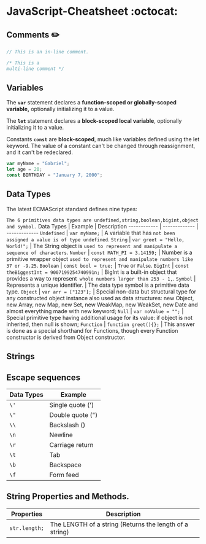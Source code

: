 # JavaScript-Cheatsheet :octocat:

## Comments :pencil2:
```javascript
// This is an in-line comment.

/* This is a
multi-line comment */
```
## Variables
The **`var`** statement declares a **function-scoped or globally-scoped variable,** optionally initializing it to a value.

The **`let`** statement declares a **block-scoped local variable**, optionally initializing it to a value.

Constants **`const`** are **block-scoped**, much like variables defined using the let keyword. The value of a constant can't be changed through reassignment, and it can't be redeclared.



```javascript
var myName = "Gabriel";
let age = 20;
const BIRTHDAY = "January 7, 2000";
```

## Data Types 
The latest ECMAScript standard defines nine types:

`
The 6 primitives data types are undefined,string,boolean,bigint,object and symbol.
`
Data Types | Example | Description
------------ | ------------- |  -------------
`Undefined` | `var myName;` | A variable that has `not been assigned a value is of type undefined`. 
`String` | `var greet = "Hello, World!";` | The String object is `used to represent and manipulate a sequence of characters`.
`Number` | `const MATH_PI = 3.14159;` | Number is a primitive wrapper object `used to represent and manipulate numbers like 37 or -9.25`.
`Boolean` | `const bool = true;` | `True` or `False`.
`BigInt` | `const theBiggestInt = 9007199254740991n;` | BigInt is a built-in object that provides a way to represent` whole numbers larger than 253 - 1,`.
`Symbol` | Represents a unique identifier. | The data type symbol is a primitive data type. 
`Object` | `var arr = ["123"];` | Special non-data but structural type for any constructed object instance also used as data structures: new Object, new Array, new Map, new Set, new WeakMap, new WeakSet, new Date and almost everything made with new keyword;
`Null` | `var noValue = "";` | Special primitive type having additional usage for its value: if object is not inherited, then null is shown;
`Function` | `function greet(){};` | This answer is done as a special shorthand for Functions, though every Function constructor is derived from Object constructor.

## Strings

##  Escape sequences

Data Types | Example
------------ | ------------- 
``` \' ``` | Single quote (')
``` \" ``` | Double quote (")
``` \\ ``` | Backslash (\)
``` \n ``` | Newline
``` \r ``` | Carriage return
``` \t ``` | Tab
``` \b ``` | Backspace
``` \f ``` | Form feed

## String Properties and Methods.

Properties | Description
------------ | -------------
 `str.length;`| The LENGTH of a string (Returns the length of a string)
